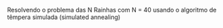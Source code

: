 Resolvendo o problema das N Rainhas com N = 40 usando o algoritmo de têmpera simulada (simulated annealing) 